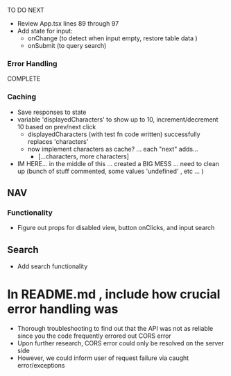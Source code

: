 TO DO NEXT
- Review App.tsx lines 89 through 97
- Add state for input:
  -  onChange (to detect when input empty, restore table data <displayed characters>)
  -  onSubmit (to query search)


### Error Handling
COMPLETE

### Caching 

- Save responses to state
- variable 'displayedCharacters' to show up to 10, increment/decrement 10 based on prev/next click
    - displayedCharacters (with test fn code written) successfully replaces 'characters'
    - now implement characters as cache? ... each "next" adds... 
      - [...characters, more characters]
- IM HERE... in the middle of this ... created a BIG MESS ... need to clean up (bunch of stuff commented, some values 'undefined' , etc ... )

## NAV
### Functionality
- Figure out props for disabled view, button onClicks, and input search


## Search
- Add search functionality


# In README.md , include how crucial error handling was 
- Thorough troubleshooting to find out that the API was not as reliable since you the code frequently errored out CORS error
- Upon further research, CORS error could only be resolved on the server side
- However, we could inform user of request failure via caught error/exceptions 

